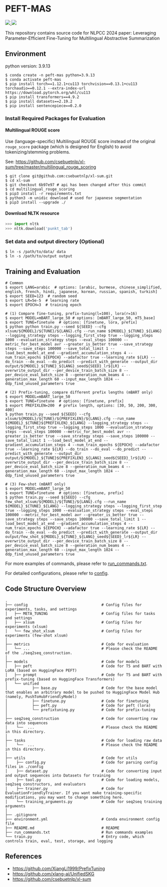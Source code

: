# PEFT-MAS

<p align="left">
    <a href="https://img.shields.io/badge/PRs-Welcome-red">
        <img src="https://img.shields.io/badge/PRs-Welcome-red">
    </a>
    <a href="https://img.shields.io/github/last-commit/HKUNLP/UnifiedSKG?color=green">
        <img src="https://img.shields.io/github/last-commit/sgallon-rin/peft-mas?color=green">
    </a>
    <br/>
</p>

This repository contains source code for NLPCC 2024 paper: 
Leveraging Parameter-Efficient Fine-Tuning for Multilingual Abstractive Summarization


## Environment

python version: 3.9.13

```shell
$ conda create -n peft-mas python=3.9.13
$ conda activate peft-mas
$ pip install torch==1.12.1+cu113 torchvision==0.13.1+cu113 torchaudio==0.12.1 --extra-index-url https://download.pytorch.org/whl/cu113
$ pip install transformers==4.9.2
$ pip install datasets==2.19.2
$ pip install sentencepiece==0.2.0
```

### Install Required Packages for Evaluation

#### Multilingual ROUGE score

Use (language-specific) Multilingual ROUGE score instead of the original 
`rouge_score` package (which is designed for English) 
to avoid tokenizing/stemming problems.

See: https://github.com/csebuetnlp/xl-sum/tree/master/multilingual_rouge_scoring

```shell
$ git clone git@github.com:csebuetnlp/xl-sum.git
$ cd xl-sum
$ git checkout 6b97e97 # api has been changed after this commit
$ cd multilingual_rouge_scoring
$ pip3 install -r requirements.txt
$ python3 -m unidic download # used for japanese segmentation
$ pip3 install --upgrade ./
```

#### Download NLTK resource

```python
>>> import nltk
>>> nltk.download('punkt_tab')
```

### Set data and output directory (Optional)

```shell
$ ln -s /path/to/data/ data
$ ln -s /path/to/output output
```

## Training and Evaluation

```shell
# Common
$ export LANG=arabic  # options: [arabic, burmese, chinese_simplified, english, french, hindi, japanese, korean, russian, spanish, turkish]
$ export SEED=123  # random seed
$ export LR=5e-5  # learning rate
$ export EPOCH=3  # training epoch

# (1) Compare fine-tuning, prefix-tuning(l=100), lora(r=16)
$ export MODEL=mBART_large_50 # options: [mBART_large_50, mT5_base]
$ export TUNE=finetune  # options: [finetune, lora, prefix]
$ python python train.py --seed ${SEED} --cfg xlsum/${MODEL}/${TUNE}/${LANG}.cfg --run_name ${MODEL}_${TUNE}_${LANG} --logging_strategy steps --logging_first_step true --logging_steps 1000 --evaluation_strategy steps --eval_steps 100000 --metric_for_best_model avr --greater_is_better true --save_strategy steps --save_steps 100000 --save_total_limit 1 --load_best_model_at_end --gradient_accumulation_steps 4 --num_train_epochs ${EPOCH} --adafactor true --learning_rate ${LR} --do_train --do_eval --do_predict --predict_with_generate --output_dir output/${MODEL}_${TUNE}_${LANG}_seed${SEED}_lr${LR} --overwrite_output_dir --per_device_train_batch_size 8 --per_device_eval_batch_size 8 --generation_num_beams 4 --generation_max_length 60 --input_max_length 1024 --ddp_find_unused_parameters true

# (2) Prefix-tuning, compare different prefix lengths (mBART only)
$ export MODEL=mBART_large_50
$ export TUNE=finetune  # options: [finetune, prefix]
$ export PREFIXLEN=200  # prefix length, options: [30, 50, 200, 300, 400]
$ python train.py --seed ${SEED} --cfg xlsum/${MODEL}/${TUNE}/${PREFIXLEN}/${LANG}.cfg --run_name ${MODEL}_${TUNE}${PREFIXLEN}_${LANG} --logging_strategy steps --logging_first_step true --logging_steps 1000 --evaluation_strategy steps --eval_steps 100000 --metric_for_best_model avr --greater_is_better true --save_strategy steps --save_steps 100000 --save_total_limit 1 --load_best_model_at_end --gradient_accumulation_steps 4 --num_train_epochs ${EPOCH} --adafactor true --learning_rate ${LR} --do_train --do_eval --do_predict --predict_with_generate --output_dir output/${MODEL}_${TUNE}${PREFIXLEN}_${LANG}_seed${SEED}_lr${LR} --overwrite_output_dir --per_device_train_batch_size 8 --per_device_eval_batch_size 8 --generation_num_beams 4 --generation_max_length 60 --input_max_length 1024 --ddp_find_unused_parameters true

# (3) Few-shot (mBART only)
$ export MODEL=mBART_large_50
$ export TUNE=finetune  # options: [finetune, prefix]
$ python train.py --seed ${SEED} --cfg few_shot_xlsum/${MODEL}/${TUNE}/${LANG}.cfg --run_name ${MODEL}_${TUNE}_${LANG} --logging_strategy steps --logging_first_step true --logging_steps 1000 --evaluation_strategy steps --eval_steps 100000 --metric_for_best_model avr --greater_is_better true --save_strategy steps --save_steps 100000 --save_total_limit 1 --load_best_model_at_end --gradient_accumulation_steps 4 --num_train_epochs ${EPOCH} --adafactor true --learning_rate ${LR} --do_train --do_eval --do_predict --predict_with_generate --output_dir output/few_shot_${MODEL}_${TUNE}_${LANG}_seed${SEED}_lr${LR} --overwrite_output_dir --per_device_train_batch_size 8 --per_device_eval_batch_size 8 --generation_num_beams 4 --generation_max_length 60 --input_max_length 1024 --ddp_find_unused_parameters true
```

For more examples of commands, please refer to [run_commands.txt](./run_commands.txt).

For detailed configurations, please refer to [config](./config).


## Code Structure Overview
    .
    ├── config                                 # Config files for experiments, tasks, and settings
    │   ├── META_TUNING                        # Config files for tasks and settings
    │   ├── xlsum                              # Config files for experiments (xlsum)
    │   └── few_shot_xlsum                     # Config files for experiments (few-shot xlsum)
    │
    ├── metrics                                # Code for evaluation
    │   └── ...                                # Please check the README of the ./seq2seq_construction.
    │
    ├── models                                 # Code for models
    │   ├── peft                               # Code for T5 and BART with LoRA (based on HuggingFace PEFT)
    │   ├── prompt                             # Code for T5 and BART with prefix-tuning (based on HuggingFace Transformers)
    │   └── unified
    │           ├── base.py                    # Code for the base model that enables an arbitrary model to be pushed to HuggingFace Model Hub (namely, PushToHubFriendlyModel)
    │           ├── finetune.py                # Code for finetuning
    │           ├── peft.py                    # Code for peft (lora)
    │           └── prefixtuning.py            # Code for prefix-tuning
    │
    ├── seq2seq_construction                   # Code for converting raw data into sequences
    │    └──  ...                              # Please check the README in this directory.
    │
    ├── tasks                                  # Code for loading raw data
    │    └──  ...                              # Please check the README in this directory.
    │
    ├── utils                                  # Code for utils
    │    ├── config.py                         # Code for parsing config files in ./config
    │    ├── dataset.py                        # Code for converting input and output sequences into Datasets for training
    │    ├── tool.py                           # Code for loading models, seq2seq constructors, and evaluators
    │    ├── trainer.py                        # Code for EvaluationFriendlyTrainer. If you want make training-specific modifications, you may want to change something here.
    │    └── training_arguments.py             # Code for seq2seq training arguments
    │
    ├── .gitignore
    ├── environment.yml                        # Conda environment config file
    ├── README.md                              # README
    ├── run_commands.txt                       # Run commands examples
    └── train.py                               # Entry code, which controls train, eval, test, storage, and logging


## References

- https://github.com/XiangLi1999/PrefixTuning
- https://github.com/xlang-ai/UnifiedSKG
- https://github.com/csebuetnlp/xl-sum


[//]: # (## Citation)

[//]: # (If you find our work helpful, please cite as:)

[//]: # (```)
[//]: # (TODO)
[//]: # (```)
